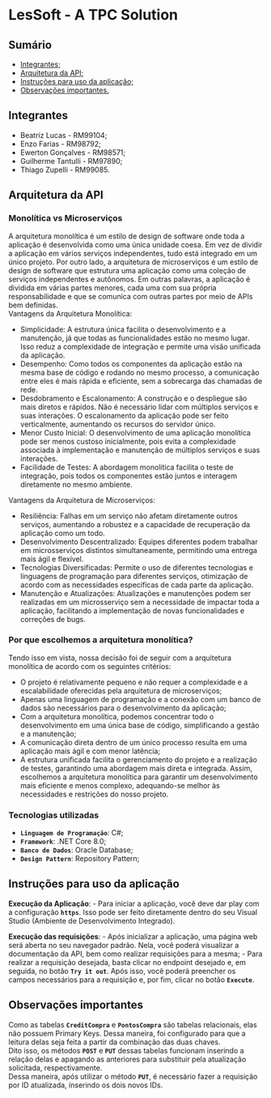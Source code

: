 # LesSoft - A TPC Solution

## Sumário
- [Integrantes;](#integrantes)
- [Arquitetura da API;](#arquitetura-da-api)
- [Instruções para uso da aplicação;](#instruções-para-uso-da-aplicação)
- [Observações importantes.](#observações-importantes)

## Integrantes
- Beatriz Lucas - RM99104;
- Enzo Farias - RM98792;
- Ewerton Gonçalves - RM98571;
- Guilherme Tantulli - RM97890;
- Thiago Zupelli - RM99085.

## Arquitetura da API
### Monolítica vs Microserviços
A arquitetura monolítica é um estilo de design de software onde toda a aplicação é desenvolvida como uma única unidade coesa. Em vez de dividir a aplicação em vários serviços independentes, tudo está integrado em um único projeto.
Por outro lado, a arquitetura de microserviços é um estilo de design de software que estrutura uma aplicação como uma coleção de serviços independentes e autônomos. Em outras palavras, a aplicação é dividida em várias partes menores, cada uma com sua própria responsabilidade e que se comunica com outras partes por meio de APIs bem definidas.\
Vantagens da Arquitetura Monolítica:
- Simplicidade: A estrutura única facilita o desenvolvimento e a manutenção, já que todas as funcionalidades estão no mesmo lugar. Isso reduz a complexidade de integração e permite uma visão unificada da aplicação.
- Desempenho: Como todos os componentes da aplicação estão na mesma base de código e rodando no mesmo processo, a comunicação entre eles é mais rápida e eficiente, sem a sobrecarga das chamadas de rede.
- Desdobramento e Escalonamento: A construção e o despliegue são mais diretos e rápidos. Não é necessário lidar com múltiplos serviços e suas interações. O escalonamento da aplicação pode ser feito verticalmente, aumentando os recursos do servidor único.
- Menor Custo Inicial: O desenvolvimento de uma aplicação monolítica pode ser menos custoso inicialmente, pois evita a complexidade associada à implementação e manutenção de múltiplos serviços e suas interações.
- Facilidade de Testes: A abordagem monolítica facilita o teste de integração, pois todos os componentes estão juntos e interagem diretamente no mesmo ambiente.

Vantagens da Arquitetura de Microserviços:
- Resiliência: Falhas em um serviço não afetam diretamente outros serviços, aumentando a robustez e a capacidade de recuperação da aplicação como um todo.
- Desenvolvimento Descentralizado: Equipes diferentes podem trabalhar em microsserviços distintos simultaneamente, permitindo uma entrega mais ágil e flexível.
- Tecnologias Diversificadas: Permite o uso de diferentes tecnologias e linguagens de programação para diferentes serviços, otimização de acordo com as necessidades específicas de cada parte da aplicação.
- Manutenção e Atualizações: Atualizações e manutenções podem ser realizadas em um microsserviço sem a necessidade de impactar toda a aplicação, facilitando a implementação de novas funcionalidades e correções de bugs.

### Por que escolhemos a arquitetura monolítica?
Tendo isso em vista, nossa decisão foi de seguir com a arquitetura monolítica de acordo com os seguintes critérios:
- O projeto é relativamente pequeno e não requer a complexidade e a escalabilidade oferecidas pela arquitetura de microserviços;
- Apenas uma linguagem de programação e a conexão com um banco de dados são necessários para o desenvolvimento da aplicação;
- Com a arquitetura monolítica, podemos concentrar todo o desenvolvimento em uma única base de código, simplificando a gestão e a manutenção;
- A comunicação direta dentro de um único processo resulta em uma aplicação mais ágil e com menor latência;
- A estrutura unificada facilita o gerenciamento do projeto e a realização de testes, garantindo uma abordagem mais direta e integrada.
Assim, escolhemos a arquitetura monolítica para garantir um desenvolvimento mais eficiente e menos complexo, adequando-se melhor às necessidades e restrições do nosso projeto.


### Tecnologias utilizadas
- **`Linguagem de Programação`**: C#;
- **`Framework`**: .NET Core 8.0;
- **`Banco de Dados`**: Oracle Database;
- **`Design Pattern`**: Repository Pattern;

## Instruções para uso da aplicação

**Execução da Aplicação**:
    - Para iniciar a aplicação, você deve dar play com a configuração **`https`**. Isso pode ser feito diretamente dentro do seu Visual Studio (Ambiente de Desenvolvimento Integrado).

**Execução das requisições**:
    - Após inicializar a aplicação, uma página web será aberta no seu navegador padrão. Nela, você poderá visualizar a documentação da API, bem como realizar requisições para a mesma;
    - Para realizar a requisição desejada, basta clicar no endpoint desejado e, em seguida, no botão **`Try it out`**. Após isso, você poderá preencher os campos necessários para a requisição e, por fim, clicar no botão **`Execute`**.

## Observações importantes
Como as tabelas **`CreditCompra`** e **`PontosCompra`** são tabelas relacionais, elas não possuem Primary Keys. Dessa maneira, foi configurado para que a leitura delas seja feita a partir da combinação das duas chaves.\
Dito isso, os métodos **`POST`** e **`PUT`** dessas tabelas funcionam inserindo a relação delas e apagando as anteriores para substituir pela atualização solicitada, respectivamente.\
Dessa maneira, após utilizar o método **`PUT`**, é necessário fazer a requisição por ID atualizada, inserindo os dois novos IDs.
